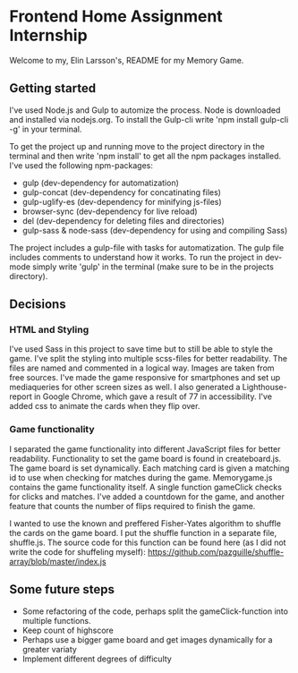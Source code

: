 # Frontend Home Assignment Internship

Welcome to my, Elin Larsson's, README for my Memory Game.

## Getting started

I've used Node.js and Gulp to automize the process. Node is downloaded and installed via nodejs.org. To install the Gulp-cli write 'npm install gulp-cli -g' in your terminal.

To get the project up and running move to the project directory in the terminal and then write 'npm install' to get all the npm packages installed.
I've used the following npm-packages:
* gulp (dev-dependency for automatization)
* gulp-concat (dev-dependency for concatinating files)
* gulp-uglify-es (dev-dependency for minifying js-files)
* browser-sync (dev-dependency for live reload)
* del (dev-dependency for deleting files and directories)
* gulp-sass & node-sass (dev-dependency for using and compiling Sass)

The project includes a gulp-file with tasks for automatization. The gulp file includes comments to understand how it works.
To run the project in dev-mode simply write 'gulp' in the terminal (make sure to be in the projects directory).

## Decisions

### HTML and Styling

I've used Sass in this project to save time but to still be able to style the game. I've split the styling into multiple scss-files for better readability. The files are named and commented in a logical way. Images are taken from free sources. I've made the game responsive for smartphones and set up mediaqueries for other screen sizes as well. I also generated a Lighthouse-report in Google Chrome, which gave  a result of 77 in accessibility. I've added css to animate the cards when they flip over.

### Game functionality
I separated the game functionality into different JavaScript files for better readability.
Functionality to set the game board is found in createboard.js. The game board is set dynamically. Each matching card is given a matching id to use when checking for matches during the game.
Memorygame.js contains the game functionality itself. A single function gameClick checks for clicks and matches. I've added a countdown for the game, and another feature that counts the number of flips required to finish the game.

I wanted to use the known and preffered Fisher-Yates algorithm to shuffle the cards on the game board. I put the shuffle function in a separate file, shuffle.js. The source code for this function can be found here (as I did not write the code for shuffeling myself):
https://github.com/pazguille/shuffle-array/blob/master/index.js

## Some future steps
* Some refactoring of the code, perhaps split the gameClick-function into multiple functions.
* Keep count of highscore
* Perhaps use a bigger game board and get images dynamically for a greater variaty
* Implement different degrees of difficulty



